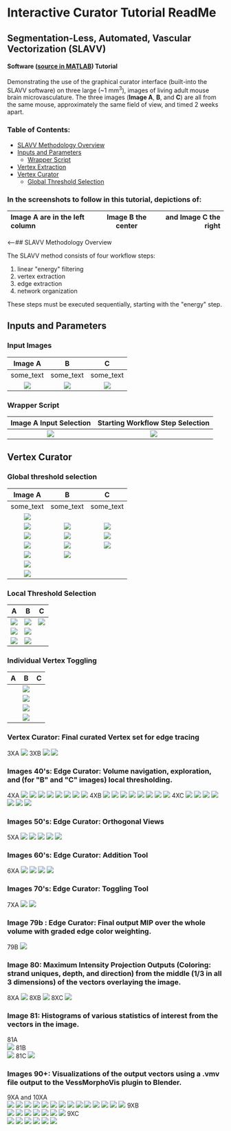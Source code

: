 # **Interactive Curator Tutorial ReadMe**
## Segmentation-Less, Automated, Vascular Vectorization (SLAVV)
#### Software ([source in MATLAB](https://github.com/UTFOIL/Vectorization-Public/blob/master/source)) Tutorial
Demonstrating the use of the graphical curator interface (built-into the SLAVV software) on three large (~1 mm<sup>3</sup>), images of living adult mouse brain microvasculature. The three images (**Image A**, **B**, and **C**) are all from the same mouse, approximately the same field of view, and timed 2 weeks apart.

### Table of Contents:
- [SLAVV Methodology Overview](https://github.com/UTFOIL/Vectorization-Public/blob/master/SLAVV_tutorial_readme.md#slavv-methodology-overview)
- [Inputs and Parameters](https://github.com/UTFOIL/Vectorization-Public/blob/master/SLAVV_tutorial_readme.md#Inputs-and-Parameters)
  - [Wrapper Script](https://github.com/UTFOIL/Vectorization-Public/blob/master/SLAVV_tutorial_readme.md#slavv-Wrapper-script)
- [Vertex Extraction](https://github.com/UTFOIL/Vectorization-Public/blob/master/SLAVV_tutorial_readme.md#slavv-Vertex-Extraction)
- [Vertex Curator](https://github.com/UTFOIL/Vectorization-Public/blob/master/SLAVV_tutorial_readme.md#slavv-Vertex-Curator)
  - [Global Threshold Selection](https://github.com/UTFOIL/Vectorization-Public/blob/master/SLAVV_tutorial_readme.md#Global-threshold-selection)

### In the screenshots to follow in this tutorial, depictions of: 
**Image A** are in the left column | **Image B** the center | and **Image C** the right
:--------------------------------- | :--------------------: | ------------------------:

<--## SLAVV Methodology Overview

The SLAVV method consists of four workflow steps:
1. linear "energy" filtering
2. vertex extraction
3. edge extraction
4. network organization

These steps must be executed sequentially, starting with the "energy" step.
<!--#### [This folder](https://github.com/UTFOIL/Vectorization-Public/blob/master/tutorial/) contains the screenshots demonstrating the use of the SLAVV software on **Images A**, **B**, and **C**.-->

## Inputs and Parameters

### Input Images
Image A | B | C
:---: | :---: | :---:
some_text | some_text | some_text
![](tutorial/000.png)|![](tutorial/000b.png)|![](tutorial/000c.png)

<!--Images 1-2:-->
### Wrapper Script
Image A Input Selection | Starting Workflow Step Selection
:---: | :---:
![](tutorial/1.png)|![](tutorial/2.png)

<!--Images 10's:-->
## Vertex Curator
### Global threshold selection
Image A | B | C
:---: | :---: | :---:
some_text | some_text | some_text
![](tutorial/10.png)||
![](tutorial/11.png)|![](tutorial/10b.png)|![](tutorial/10c.png)
![](tutorial/12.png)|![](tutorial/11b.png)|![](tutorial/11c.png)
![](tutorial/14.png)|![](tutorial/12b.png)|![](tutorial/12c.png)
![](tutorial/15.png)|![](tutorial/13b.png)|
![](tutorial/16.png)||
![](tutorial/17.png)||

<!--Images 20's:--> 
### Local  Threshold Selection
A | B | C
:---: | :---: | :---:
![](tutorial/20.png)|![](tutorial/20b.png)|![](tutorial/20c.png)
![](tutorial/21.png)|![](tutorial/21b.png)|
![](tutorial/22.png)|![](tutorial/22b.png)|

### Individual Vertex Toggling
| A | B | C
| :---: | :---: | :---:
||![](tutorial/23b.png)|
||![](tutorial/24b.png)|
||![](tutorial/25b.png)|
||![](tutorial/26b.png)|

<!--Image  30's: -->
### Vertex Curator: Final curated Vertex set for edge tracing  
3XA
![](tutorial/30.png)
3XB
![](tutorial/30b.png)
![](tutorial/31b.png)
### Images 40's:   Edge Curator: Volume navigation, exploration, and (for "B" and "C" images) local thresholding.  
4XA
![](tutorial/40.png)
![](tutorial/41.png)
![](tutorial/42.png)
![](tutorial/43.png)
![](tutorial/44.png)
![](tutorial/45.png)
![](tutorial/46.png)
![](tutorial/47.png)
4XB
![](tutorial/40b.png)
![](tutorial/41b.png)
![](tutorial/42b.png)
![](tutorial/43b.png)
![](tutorial/44b.png)
![](tutorial/45b.png)
![](tutorial/46b.png)
![](tutorial/47b.png)
4XC
![](tutorial/40c.png)
![](tutorial/41c.png)
![](tutorial/42c.png)
![](tutorial/43c.png)
![](tutorial/44c.png)
![](tutorial/45c.png)
![](tutorial/46c.png)
### Images 50's:   Edge Curator: Orthogonal Views  
5XA
![](tutorial/50.png)
![](tutorial/51.png)
![](tutorial/52.png)
![](tutorial/53.png)
![](tutorial/54.png)
### Images 60's:   Edge Curator: Addition Tool  
6XA
![](tutorial/60.png)
![](tutorial/61.png)
![](tutorial/62.png)
![](tutorial/63.png)
### Images 70's:   Edge Curator: Toggling Tool  
7XA
![](tutorial/70.png)
![](tutorial/71.png)
### Image  79b :   Edge Curator: Final output MIP over the whole volume with graded edge color weighting.  
79B
![](tutorial/79b.png)

### Image    80: Maximum Intensity Projection Outputs (Coloring: strand uniques, depth, and direction) from the middle (1/3 in all 3 dimensions) of the vectors overlaying the image.  
8XA
![](tutorial/80.png)
8XB
![](tutorial/80b.png)
8XC
![](tutorial/80c.png)

### Image    81: Histograms of various statistics of interest from the vectors in the image.  
81A  
![](tutorial/81.png)
81B  
![](tutorial/81b.png)
81C
![](tutorial/81c.png)

### Images  90+: Visualizations of the output vectors using a .vmv file output to the VessMorphoVis plugin to Blender.  
9XA and 10XA  
![](tutorial/90.png)
![](tutorial/91.png)
![](tutorial/92.png)
![](tutorial/93.png)
![](tutorial/94.png)
![](tutorial/95.png)
![](tutorial/96.png)
![](tutorial/97.png)
![](tutorial/98.png)
![](tutorial/99.png)
![](tutorial/100.png)
![](tutorial/101.png)
![](tutorial/102.png)
![](tutorial/103.png)
9XB  
![](tutorial/90b.png)
![](tutorial/91b.png)
![](tutorial/92b.png)
![](tutorial/93b.png)
![](tutorial/94b.png)
![](tutorial/95b.png)
![](tutorial/96b.png)
9XC  
![](tutorial/90c.png)
![](tutorial/91c.png)
![](tutorial/92c.png)
![](tutorial/93c.png)
![](tutorial/94c.png)
![](tutorial/95c.png)
